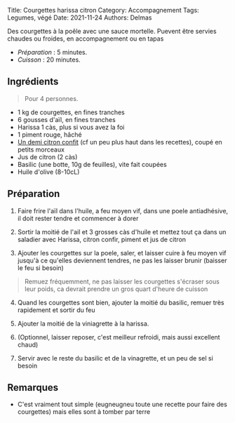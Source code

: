 Title: Courgettes harissa citron
Category: Accompagnement
Tags: Legumes, végé
Date: 2021-11-24
Authors: Delmas

Des courgettes à la poêle avec une sauce mortelle. Puevent être servies chaudes ou froides, en accompagnement ou en tapas

- *Préparation* : 5 minutes.
- *Cuisson* : 20 minutes.


## Ingrédients

> Pour 4 personnes.

  - 1 kg de courgettes, en fines tranches
  - 6 gousses d'aïl, en fines tranches
  - Harissa 1 càs, plus si vous avez la foi
  - 1 piment rouge, hâché
  - [Un demi citron confit](citrons-confits) (cf un peu plus haut dans les recettes), coupé en petits morceaux
  - Jus de citron (2 càs)
  - Basilic (une botte, 10g de feuilles), vite fait coupées
  - Huile d'olive (8-10cL)

## Préparation
  1. Faire frire l'aïl dans l'huile, a feu moyen vif, dans une poele antiadhésive, il doit rester tendre et commencer à dorer
  
  2. Sortir la moitié de l'ail et 3 grosses càs d'huile et mettez tout ça dans un saladier avec Harissa, citron confir, piment et jus de citron
  
  3. Ajouter les courgettes sur la poele, saler, et laisser cuire à feu moyen vif jusqu'à ce qu'elles deviennent tendres, ne pas les laisser brunir (baisser le feu si besoin)
  > Remuez fréquemment, ne pas laisser les courgettes s'écraser sous leur poids, ca devrait prendre un gros quart d'heure de cuisson

  4. Quand les courgettes sont bien, ajouter la moitié du basilic, remuer très rapidement et sortir du feu
  
  5. Ajouter la moitié de la viniagrette à la harissa.
  
  6. (Optionnel, laisser reposer, c'est meilleur refroidi, mais aussi excellent chaud)
  
  7. Servir avec le reste du basilic et de la vinagrette, et un peu de sel si besoin
  


## Remarques
  - C'est vraiment tout simple (eugneugneu toute une recette pour faire des courgettes) mais elles sont à tomber par terre
  
  
